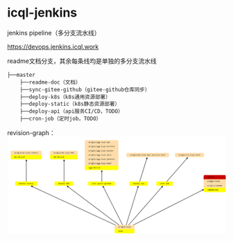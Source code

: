 # icql-jenkins

jenkins pipeline（多分支流水线）

https://devops.jenkins.icql.work

readme文档分支，其余每条线均是单独的多分支流水线
``` bash
├──master
	├──readme-doc（文档）
	├──sync-gitee-github（gitee-github仓库同步）
	├──deploy-k8s（k8s通用资源部署）
	├──deploy-static（k8s静态资源部署）
	├──deploy-api（api服务CI/CD，TODO）
    ├──cron-job（定时job，TODO）
```

revision-graph：
![revision-graph](img/revision-graph.png)
